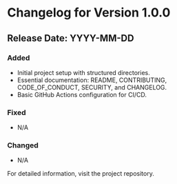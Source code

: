 # Changelog for Version 1.0.0

## Release Date: YYYY-MM-DD

### Added

- Initial project setup with structured directories.
- Essential documentation: README, CONTRIBUTING, CODE_OF_CONDUCT, SECURITY, and CHANGELOG.
- Basic GitHub Actions configuration for CI/CD.

### Fixed

- N/A

### Changed

- N/A

For detailed information, visit the project repository.
